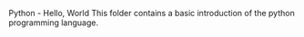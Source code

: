Python - Hello, World
This folder contains a basic introduction of the python programming language.
